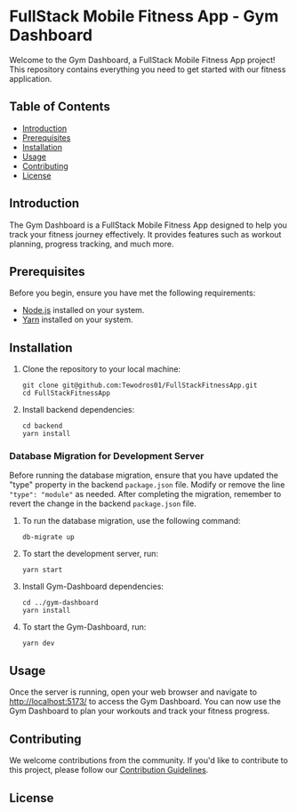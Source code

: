 # FullStack Mobile Fitness App - Gym Dashboard

Welcome to the Gym Dashboard, a FullStack Mobile Fitness App project! This repository contains everything you need to get started with our fitness application.

## Table of Contents

- [Introduction](#introduction)
- [Prerequisites](#prerequisites)
- [Installation](#installation)
- [Usage](#usage)
- [Contributing](#contributing)
- [License](#license)

## Introduction

The Gym Dashboard is a FullStack Mobile Fitness App designed to help you track your fitness journey effectively. It provides features such as workout planning, progress tracking, and much more.

## Prerequisites

Before you begin, ensure you have met the following requirements:

- [Node.js](https://nodejs.org/) installed on your system.
- [Yarn](https://classic.yarnpkg.com/en/docs/install/) installed on your system.

## Installation

1. Clone the repository to your local machine:

   ```shell
   git clone git@github.com:Tewodros01/FullStackFitnessApp.git
   cd FullStackFitnessApp
   ```

2. Install backend dependencies:

   ```shell
   cd backend
   yarn install
   ```

### Database Migration for Development Server

Before running the database migration, ensure that you have updated the "type" property in the backend `package.json` file. Modify or remove the line `"type": "module"` as needed. After completing the migration, remember to revert the change in the backend `package.json` file.

1. To run the database migration, use the following command:

   ```shell
   db-migrate up
   ```

2. To start the development server, run:

   ```shell
   yarn start
   ```

3. Install Gym-Dashboard dependencies:

   ```shell
   cd ../gym-dashboard
   yarn install
   ```

4. To start the Gym-Dashboard, run:

   ```shell
   yarn dev
   ```

## Usage

Once the server is running, open your web browser and navigate to [http://localhost:5173/](http://localhost:5173/) to access the Gym Dashboard. You can now use the Gym Dashboard to plan your workouts and track your fitness progress.

## Contributing

We welcome contributions from the community. If you'd like to contribute to this project, please follow our [Contribution Guidelines](CONTRIBUTING.md).

## License
